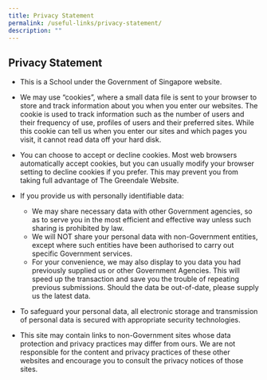 ```yaml
---
title: Privacy Statement
permalink: /useful-links/privacy-statement/
description: ""
---
```

## **Privacy Statement**

*   This is a School under the Government of Singapore website.

  

*   We may use “cookies”, where a small data file is sent to your browser to store and track information about you when you enter our websites. The cookie is used to track information such as the number of users and their frequency of use, profiles of users and their preferred sites. While this cookie can tell us when you enter our sites and which pages you visit, it cannot read data off your hard disk.

  

*   You can choose to accept or decline cookies. Most web browsers automatically accept cookies, but you can usually modify your browser setting to decline cookies if you prefer. This may prevent you from taking full advantage of The Greendale Website.

  

*   If you provide us with personally identifiable data:

    *   We may share necessary data with other Government agencies, so as to serve you in the most efficient and effective way unless such sharing is prohibited by law.
    *   We will NOT share your personal data with non-Government entities, except where such entities have been authorised to carry out specific Government services.
    *   For your convenience, we may also display to you data you had previously supplied us or other Government Agencies. This will speed up the transaction and save you the trouble of repeating previous submissions. Should the data be out-of-date, please supply us the latest data.

  

*   To safeguard your personal data, all electronic storage and transmission of personal data is secured with appropriate security technologies.

  

*   This site may contain links to non-Government sites whose data protection and privacy practices may differ from ours. We are not responsible for the content and privacy practices of these other websites and encourage you to consult the privacy notices of those sites.